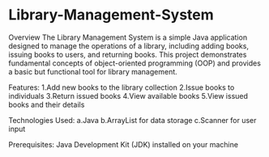 # Library-Management-System
Overview
The Library Management System is a simple Java application designed to manage the operations of a library, including adding books, issuing books to users, and returning books. This project demonstrates fundamental concepts of object-oriented programming (OOP) and provides a basic but functional tool for library management.

Features:
1.Add new books to the library collection
2.Issue books to individuals
3.Return issued books
4.View available books
5.View issued books and their details

Technologies Used:
a.Java
b.ArrayList for data storage
c.Scanner for user input

Prerequisites:
Java Development Kit (JDK) installed on your machine
